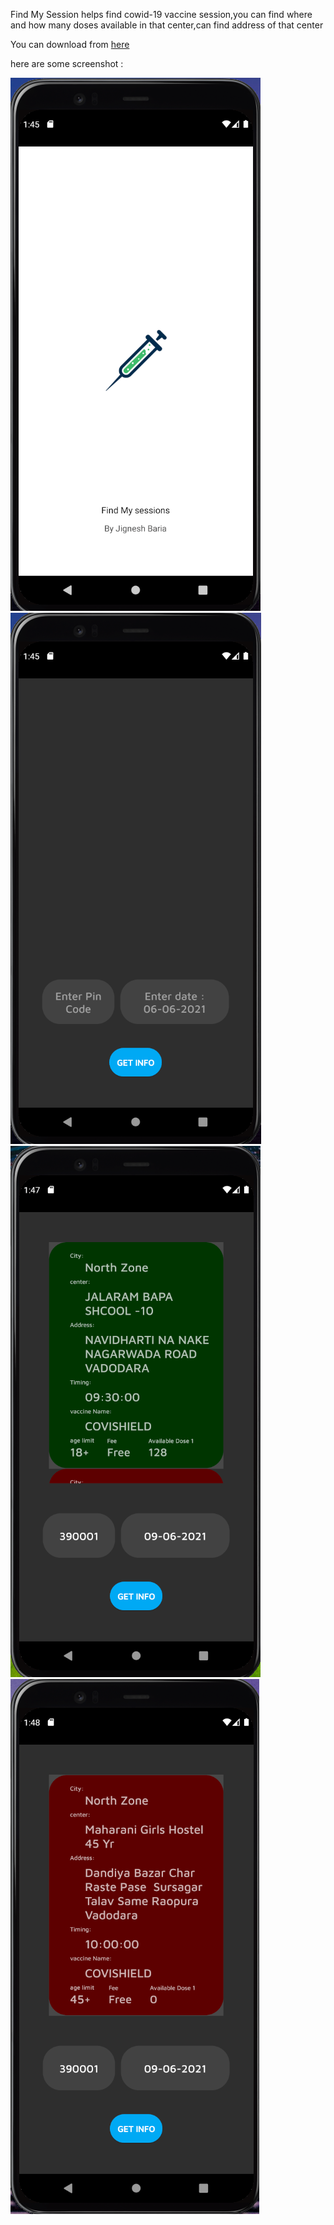 Find My Session helps find cowid-19 vaccine session,you can find where and how many doses available in that center,can find address of that center

You can download from [here](https://drive.google.com/file/d/11z9TXvUeL5OuwxWVpHQucy7z36EUHXc-/view?usp=sharing)

here are some screenshot : 



![Alt text](https://github.com/Jignesh220/Find_My_Session/blob/main/screenshot/1.png)
![Alt text](https://github.com/Jignesh220/Find_My_Session/blob/main/screenshot/2.png)
![Alt text](https://github.com/Jignesh220/Find_My_Session/blob/main/screenshot/3.png)
![Alt text](https://github.com/Jignesh220/Find_My_Session/blob/main/screenshot/4.png)
 
